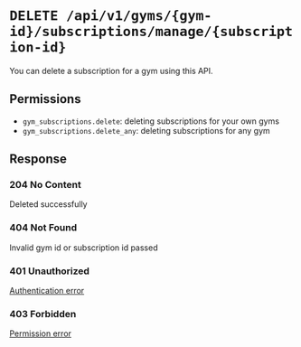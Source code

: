 # `DELETE /api/v1/gyms/{gym-id}/subscriptions/manage/{subscription-id}`
You can delete a subscription for a gym using this API.


## Permissions

- `gym_subscriptions.delete`: deleting subscriptions for your own gyms
- `gym_subscriptions.delete_any`: deleting subscriptions for any gym

## Response

### 204 No Content
 Deleted successfully

### 404 Not Found
 Invalid gym id or subscription id passed

### 401 Unauthorized
 [Authentication error](../../../authentication-errors.md)

### 403 Forbidden
 [Permission error](../../../permission-errors.md)
